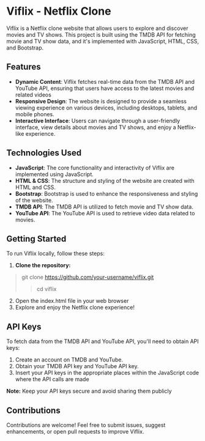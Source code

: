 # Viflix - Netflix Clone

Viflix is a Netflix clone website that allows users to explore and discover movies and TV shows. 
This project is built using the TMDB API for fetching movie and TV show data, and it's implemented with JavaScript, HTML, CSS, and Bootstrap.

## Features

* __Dynamic Content__: Viflix fetches real-time data from the TMDB API and YouTube API, ensuring that users have access to the latest movies and related videos
* __Responsive Design__: The website is designed to provide a seamless viewing experience on various devices, including desktops, tablets, and mobile phones.
* __Interactive Interface__: Users can navigate through a user-friendly interface, view details about movies and TV shows, and enjoy a Netflix-like experience.

## Technologies Used

* __JavaScript__: The core functionality and interactivity of Viflix are implemented using JavaScript.
* __HTML & CSS__: The structure and styling of the website are created with HTML and CSS.
* __Bootstrap__: Bootstrap is used to enhance the responsiveness and styling of the website.
* __TMDB API__: The TMDB API is utilized to fetch movie and TV show data.
* __YouTube API__: The YouTube API is used to retrieve video data related to movies.

## Getting Started

To run Viflix locally, follow these steps:

1. __Clone the repository:__
> git clone https://github.com/your-username/viflix.git
>> cd viflix

2. Open the index.html file in your web browser
3. Explore and enjoy the Netflix clone experience!

## API Keys

To fetch data from the TMDB API and YouTube API, you'll need to obtain API keys:

1. Create an account on TMDB and YouTube.
2. Obtain your TMDB API key and YouTube API key.
3. Insert your API keys in the appropriate places within the JavaScript code where the API calls are made

__Note:__ Keep your API keys secure and avoid sharing them publicly

## Contributions
Contributions are welcome! Feel free to submit issues, suggest enhancements, or open pull requests to improve Viflix.

